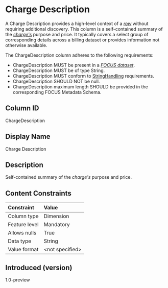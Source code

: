 # Charge Description

A Charge Description provides a high-level context of a [*row*](#glossary:row) without requiring additional discovery. This column is a self-contained summary of the [*charge's*](#glossary:charge) purpose and price. It typically covers a select group of corresponding details across a billing dataset or provides information not otherwise available.

The ChargeDescription column adheres to the following requirements:

* ChargeDescription MUST be present in a [*FOCUS dataset*](#glossary:FOCUS-dataset).
* ChargeDescription MUST be of type String.
* ChargeDescription MUST conform to [StringHandling](#stringhandling) requirements.
* ChargeDescription SHOULD NOT be null.
* ChargeDescription maximum length SHOULD be provided in the corresponding FOCUS Metadata Schema.

## Column ID

ChargeDescription

## Display Name

Charge Description

## Description

Self-contained summary of the *charge's* purpose and price.

## Content Constraints

|    Constraint   |      Value       |
|:----------------|:-----------------|
| Column type     | Dimension        |
| Feature level   | Mandatory        |
| Allows nulls    | True             |
| Data type       | String           |
| Value format    | \<not specified> |

## Introduced (version)

1.0-preview
